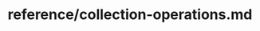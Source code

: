 ---
title: reference/collection-operations.md
showAuthorInfo: false
redirect_path: https://kotlinlang.org/docs/collection-operations.html
---